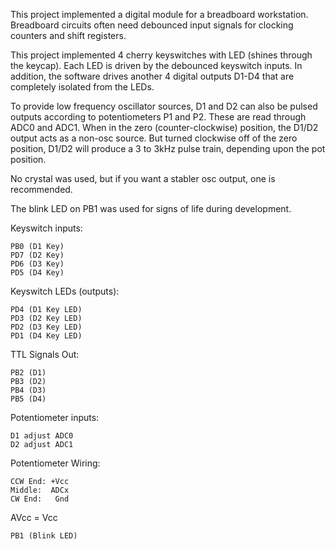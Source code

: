 This project implemented a digital module for a breadboard workstation.
Breadboard circuits often need debounced input signals for clocking
counters and shift registers.

This project implemented 4 cherry keyswitches with LED (shines through
the keycap). Each LED is driven by the debounced keyswitch inputs. In
addition, the software drives another 4 digital outputs D1-D4 that are 
completely isolated from the LEDs.

To provide low frequency oscillator sources, D1 and D2 can also be
pulsed outputs according to potentiometers P1 and P2. These are 
read through ADC0 and ADC1. When in the zero (counter-clockwise)
position, the D1/D2 output acts as a non-osc source. But turned
clockwise off of the zero position, D1/D2 will produce a 3 to 3kHz
pulse train, depending upon the pot position.

No crystal was used, but if you want a stabler osc output, one is
recommended.

The blink LED on PB1 was used for signs of life during development.

Keyswitch inputs:

	PB0 (D1 Key)
	PD7 (D2 Key)
	PD6 (D3 Key)
	PD5 (D4 Key)

Keyswitch LEDs (outputs):

	PD4 (D1 Key LED)
	PD3 (D2 Key LED)
	PD2 (D3 Key LED)
	PD1 (D4 Key LED)
	
TTL Signals Out:

	PB2 (D1)
	PB3 (D2)
	PB4 (D3)
	PB5 (D4)

Potentiometer inputs:

	D1 adjust ADC0
	D2 adjust ADC1

Potentiometer Wiring:

	CCW End: +Vcc
	Middle:	 ADCx
	CW End:	  Gnd

AVcc = Vcc

	PB1 (Blink LED)
